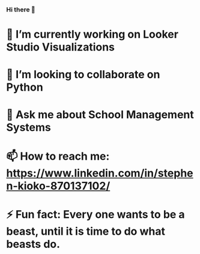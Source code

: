 ### Hi there 👋
# 🔭 I’m currently working on Looker Studio Visualizations
#  👯 I’m looking to collaborate on Python
#  💬 Ask me about School Management Systems
#  📫 How to reach me: https://www.linkedin.com/in/stephen-kioko-870137102/
#  ⚡ Fun fact: Every one wants to be a beast, until it is time to do what beasts do.

